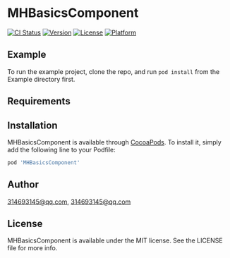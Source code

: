 # MHBasicsComponent

[![CI Status](https://img.shields.io/travis/314693145@qq.com/MHBasicsComponent.svg?style=flat)](https://travis-ci.org/314693145@qq.com/MHBasicsComponent)
[![Version](https://img.shields.io/cocoapods/v/MHBasicsComponent.svg?style=flat)](https://cocoapods.org/pods/MHBasicsComponent)
[![License](https://img.shields.io/cocoapods/l/MHBasicsComponent.svg?style=flat)](https://cocoapods.org/pods/MHBasicsComponent)
[![Platform](https://img.shields.io/cocoapods/p/MHBasicsComponent.svg?style=flat)](https://cocoapods.org/pods/MHBasicsComponent)

## Example

To run the example project, clone the repo, and run `pod install` from the Example directory first.

## Requirements

## Installation

MHBasicsComponent is available through [CocoaPods](https://cocoapods.org). To install
it, simply add the following line to your Podfile:

```ruby
pod 'MHBasicsComponent'
```

## Author

314693145@qq.com, 314693145@qq.com

## License

MHBasicsComponent is available under the MIT license. See the LICENSE file for more info.
